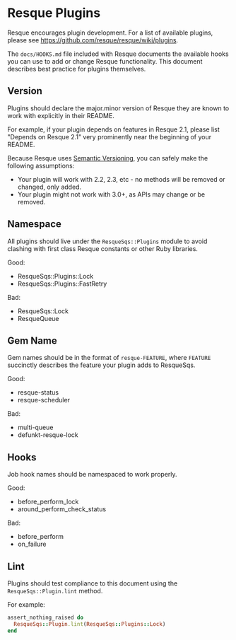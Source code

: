 Resque Plugins
==============

Resque encourages plugin development. For a list of available plugins,
please see <https://github.com/resque/resque/wiki/plugins>.

The `docs/HOOKS.md` file included with Resque documents the available
hooks you can use to add or change Resque functionality. This document
describes best practice for plugins themselves.


Version
-------

Plugins should declare the major.minor version of Resque they are
known to work with explicitly in their README.

For example, if your plugin depends on features in Resque 2.1, please
list "Depends on Resque 2.1" very prominently near the beginning of
your README.

Because Resque uses [Semantic Versioning][sv], you can safely make the
following assumptions:

* Your plugin will work with 2.2, 2.3, etc - no methods will be
  removed or changed, only added.
* Your plugin might not work with 3.0+, as APIs may change or be
  removed.


Namespace
---------

All plugins should live under the `ResqueSqs::Plugins` module to avoid
clashing with first class Resque constants or other Ruby libraries.

Good:

* ResqueSqs::Plugins::Lock
* ResqueSqs::Plugins::FastRetry

Bad:

* ResqueSqs::Lock
* ResqueQueue


Gem Name
--------

Gem names should be in the format of `resque-FEATURE`, where `FEATURE`
succinctly describes the feature your plugin adds to ResqueSqs.

Good:

* resque-status
* resque-scheduler

Bad:

* multi-queue
* defunkt-resque-lock


Hooks
-----

Job hook names should be namespaced to work properly.

Good:

* before_perform_lock
* around_perform_check_status

Bad:

* before_perform
* on_failure


Lint
----

Plugins should test compliance to this document using the
`ResqueSqs::Plugin.lint` method.

For example:

``` ruby
assert_nothing_raised do
  ResqueSqs::Plugin.lint(ResqueSqs::Plugins::Lock)
end
```

[sv]: http://semver.org/
